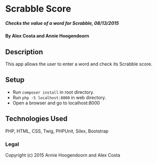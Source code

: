 # Scrabble Score

##### Checks the value of a word for Scrabble, 08/13/2015

#### By Alex Costa and Annie Hoogendoorn

## Description

This app allows the user to enter a word and check its Scrabble score.

## Setup

* Run `composer install` in root directory.
* Run `php -S localhost:8000` in web directory.
* Open a browser and go to localhost:8000

## Technologies Used

PHP, HTML, CSS, Twig, PHPUnit, Silex, Bootstrap

### Legal

Copyright (c) 2015 Annie Hoogendoorn and Alex Costa
